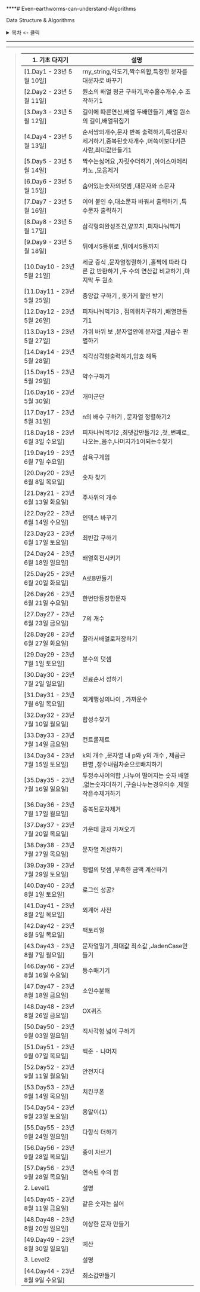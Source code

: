 ****# Even-earthworms-can-understand-Algorithms

Data Structure &amp; Algorithms

<details>
<summary>목차 <- 클릭</summary>

### - 1. 기초 다지기

</details>

***

***
> | 1. 기초 다지기                   | 설명                                                        
> |-----------------------------|-----------------------------------------------------------|
> | [1.Day1 - 23년 5월 10일]       | rny_string,각도기,짝수의합,특정한 문자를 대문자로 바꾸기                      |
> | [2.Day2 - 23년 5월 11일]       | 원소의 배열 평균 구하기,짝수홀수개수,수 조작하기1                              |
> | [3.Day3 - 23년 5월 12일]       | 길이에 따른연산,배열 두배만들기 ,배열 원소의 길이,배열뒤집기                        |
> | [4.Day4 - 23년 5월 13일]       | 순서쌍의개수,문자 반복 출력하기,특정문자제거하기,중복된숫자개수 ,머쓱이보다키큰사람,최대값만들기1     |
> | [5.Day5 - 23년 5월 14일]       | 짝수는싫어요 ,자릿수더하기 ,아이스아메리카노  ,모음제거                           |
> | [6.Day6 - 23년 5월 15일]       | 숨어있는숫자의덧셈 ,대문자와 소문자                                       |
> | [7.Day7 - 23년 5월 16일]       | 이어 붙인 수,대소문자 바꿔서 출력하기  ,특수문자 출력하기                         |
> | [8.Day8 - 23년 5월 17일]       | 삼각형의완성조건,양꼬치 ,피자나눠먹기                                      |
> | [9.Day9 - 23년 5월 18일]       | 뒤에서5등위로   ,뒤에서5등까지                                        |
> | [10.Day10 - 23년 5월 21일]     | 세균 증식 ,문자열정렬하기 ,홀짝에 따라 다른 값 반환하기 ,두 수의 연산값 비교하기 ,마지막 두 원소 
> | [11.Day11 - 23년 5월 25일]     | 중앙값 구하기 , 옷가게 할인 받기                                       | 
> | [12.Day12 - 23년 5월 26일]     | 피자나눠먹기3 , 점의위치구하기   ,배열만들기1                               | 
> | [13.Day13 - 23년 5월 27일]     | 가위 바위 보  ,문자열안에 문자열 ,제곱수 판별하기                             | 
> | [14.Day14 - 23년 5월 28일]     | 직각삼각형출력하기,암호 해독                                           | 
> | [15.Day15 - 23년 5월 29일]     | 약수구하기                                                     | 
> | [16.Day16 - 23년 5월 30일]     | 개미군단                                                      | 
> | [17.Day17 - 23년 5월 31일]     | n의 배수 구하기 , 문자열 정렬하기2                                     | 
> | [18.Day18 - 23년 6월 3일 수요일]  | 피자나눠먹기2 ,최댓값만들기2 ,첫_번째로_나오는_음수,나머지가1이되는수찾기                | 
> | [19.Day19 - 23년 6월 7일 수요일]  | 삼육구게임                                                     | 
> | [20.Day20 - 23년 6월 8일 목요일]  | 숫자 찾기                                                     | 
> | [21.Day21 - 23년 6월 13일 화요일] | 주사위의 개수                                                   | 
> | [22.Day22 - 23년 6월 14일 수요일] | 인덱스 바꾸기                                                   | 
> | [23.Day23 - 23년 6월 17일 토요일] | 최빈값 구하기                                                   | 
> | [24.Day24 - 23년 6월 18일 일요일] | 배열회전시키기                                                   | 
> | [25.Day25 - 23년 6월 20일 화요일] | A로B만들기                                                    | 
> | [26.Day26 - 23년 6월 21일 수요일] | 한번만등장한문자                                                  | 
> | [27.Day27 - 23년 6월 23일 금요일] | 7의 개수                                                     | 
> | [28.Day28 - 23년 6월 27일 화요일] | 잘라서배열로저장하기                                                |
> | [29.Day29 - 23년 7월 1일 토요일]  | 분수의 덧셈                                                    |
> | [30.Day30 - 23년 7월 2일 일요일]  | 진료순서 정하기                                                  |
> | [31.Day31 - 23년 7월 6일 목요일]  | 외계행성의나이  , 가까운수                                           |
> | [32.Day32 - 23년 7월 10일 월요일] | 합성수찾기                                                     |
> | [33.Day33 - 23년 7월 14일 금요일] | 컨트롤제트                                                     |
> | [34.Day34 - 23년 7월 15일 토요일] | k의 개수 ,문자열 내 p와 y의 개수 , 제곱근판별   ,정수내림차순으로배치하기             |
> | [35.Day35 - 23년 7월 16일 일요일] | 두정수사이의합 ,나누어 떨어지는 숫자 배열  ,없는숫자더하기 ,구슬나누는경우의수 ,제일작은수제거하기   |
> | [36.Day36 - 23년 7월 17일 월요일] | 중복된문자제거                                                   |
> | [37.Day37 - 23년 7월 20일 목요일] | 가운데 글자 가져오기                                               |
> | [38.Day38 - 23년 7월 27일 목요일] | 문자열 계산하기                                                  |
> | [39.Day39 - 23년 7월 29일 토요일] | 행렬의 덧셈 ,부족한 금액 계산하기                                       |
> | [40.Day40 - 23년 8월 1일 토요일]  | 로그인 성공?                                                   |
> | [41.Day41 - 23년 8월 2일 목요일]  | 외계어 사전                                                    |
> | [42.Day42 - 23년 8월 5일 목요일]  | 팩토리얼                                                      |
> | [43.Day43 - 23년 8월 7일 월요일]  | 문자열밀기 ,최대값 최소값   ,JadenCase만들기                            |
> | [46.Day46 - 23년 8월 16일 수요일] | 등수매기기                                                     |
> | [47.Day47 - 23년 8월 18일 금요일] | 소인수분해                                                     |
> | [48.Day48 - 23년 8월 26일 금요일] | OX퀴즈                                                      |
> | [50.Day50 - 23년 9월 03일 일요일] | 직사각형 넓이 구하기                                               |
> | [51.Day51 - 23년 9월 07일 목요일] | 백준 - 나머지                                                  |
> | [52.Day52 - 23년 9월 11일 월요일] | 안전지대                                                      |
> | [53.Day53 - 23년 9월 14일 목요일] | 치킨쿠폰                                                      |
> | [54.Day54 - 23년 9월 23일 토요일] | 옹알이(1)                                                    |
> | [55.Day55 - 23년 9월 24일 일요일] | 다항식 더하기                                                   |
> | [56.Day56 - 23년 9월 28일 목요일] | 종이 자르기                                                    |
> | [57.Day56 - 23년 9월 28일 목요일] | 연속된 수의 합                                                  |
> | 2. Level1                   | 설명                                                        |                                                     
> | [45.Day45 - 23년 8월 11일 금요일] | 같은 숫자는 싫어                                                 |
> | [48.Day48 - 23년 8월 20일 일요일] | 이상한 문자 만들기                                                |
> | [49.Day49 - 23년 8월 30일 일요일] | 예산                                                        |
> | 3. Level2                   | 설명                                                        |                                                   
> | [44.Day44 - 23년 8월 9일 수요일]  | 최소값만들기                                                    |****
